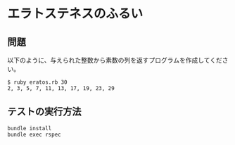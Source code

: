 # エラトステネスのふるい

## 問題

以下のように、与えられた整数から素数の列を返すプログラムを作成してください。

```
$ ruby eratos.rb 30
2, 3, 5, 7, 11, 13, 17, 19, 23, 29
```

## テストの実行方法

```
bundle install
bundle exec rspec
```
